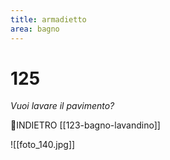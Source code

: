 ```yaml
---
title: armadietto
area: bagno
---
```

# 125
_Vuoi lavare il pavimento?_

👣INDIETRO [[123-bagno-lavandino]]

![[foto_140.jpg]]